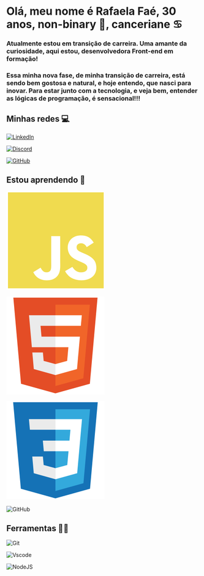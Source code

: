 # **Olá, meu nome é Rafaela Faé, 30 anos, non-binary 🌈, canceriane ♋** #

### Atualmente estou em transição de carreira. Uma amante da curiosidade, aqui estou, desenvolvedora Front-end em formação! ###

### Essa minha nova fase, de minha transição de carreira, está sendo bem gostosa e natural, e hoje entendo, que nasci para inovar. Para estar junto com a tecnologia, e veja bem, entender as lógicas de programação, é sensacional!!!

## **Minhas redes 💻** ##
 [![LinkedIn](https://img.shields.io/badge/LinkedIn-0077B5?style=for-the-badge&logo=linkedin&logoColor=white)](https://www.linkedin.com/in/rafaelafae/)

 [![Discord](https://img.shields.io/badge/Discord-7289DA?style=for-the-badge&logo=discord&logoColor=white)](https://https://discord.com/channels/@rafaelafae/)

 [![GitHub](https://img.shields.io/badge/GitHub-100000?style=for-the-badge&logo=github&logoColor=white)](https://github.com/rafaelafae)

## **Estou aprendendo 🧠** ##

 ![JavaScript](https://raw.githubusercontent.com/devicons/devicon/master/icons/javascript/javascript-plain.svg)
 
 ![HTML](https://raw.githubusercontent.com/devicons/devicon/master/icons/html5/html5-original.svg)

 ![CSS](https://raw.githubusercontent.com/devicons/devicon/master/icons/css3/css3-original.svg)
    
 ![GitHub](https://img.shields.io/badge/GitHub-100000?style=for-the-badge&logo=github&logoColor=white)


## **Ferramentas 👩‍💻** ##

 ![Git](https://img.shields.io/badge/GIT-E44C30?style=for-the-badge&logo=git&logoColor=white)

 ![Vscode](https://img.shields.io/badge/Vscode-007ACC?style=for-the-badge&logo=visual-studio-code&logoColor=white)

 ![NodeJS](https://img.shields.io/badge/node.js-6DA55F?style=for-the-badge&logo=node.js&logoColor=white)
